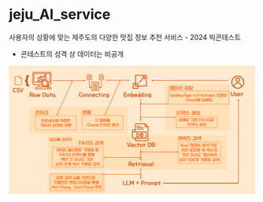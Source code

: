 # jeju_AI_service
사용자의 상황에 맞는 제주도의 다양한 맛집 정보 추천 서비스 - 2024 빅콘테스트
* 콘테스트의 성격 상 데이터는 비공개

<img src="전체 파이프라인.png" width="500">
